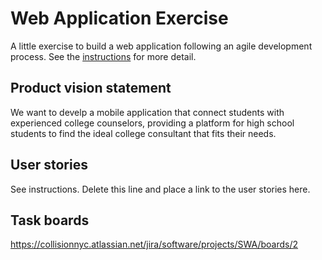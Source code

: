 # Web Application Exercise

A little exercise to build a web application following an agile development process. See the [instructions](instructions.md) for more detail.

## Product vision statement

We want to develp a mobile application that connect students with experienced college counselors, providing a platform for high school students to find the ideal college consultant that fits their needs.

## User stories

See instructions. Delete this line and place a link to the user stories here.

## Task boards

https://collisionnyc.atlassian.net/jira/software/projects/SWA/boards/2